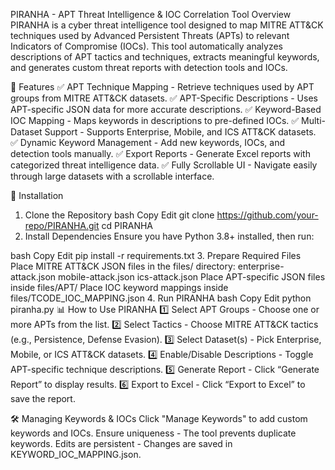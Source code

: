 PIRANHA - APT Threat Intelligence & IOC Correlation Tool
Overview
PIRANHA is a cyber threat intelligence tool designed to map MITRE ATT&CK techniques used by Advanced Persistent Threats (APTs) to relevant Indicators of Compromise (IOCs). This tool automatically analyzes descriptions of APT tactics and techniques, extracts meaningful keywords, and generates custom threat reports with detection tools and IOCs.

🚀 Features
✅ APT Technique Mapping - Retrieve techniques used by APT groups from MITRE ATT&CK datasets.
✅ APT-Specific Descriptions - Uses APT-specific JSON data for more accurate descriptions.
✅ Keyword-Based IOC Mapping - Maps keywords in descriptions to pre-defined IOCs.
✅ Multi-Dataset Support - Supports Enterprise, Mobile, and ICS ATT&CK datasets.
✅ Dynamic Keyword Management - Add new keywords, IOCs, and detection tools manually.
✅ Export Reports - Generate Excel reports with categorized threat intelligence data.
✅ Fully Scrollable UI - Navigate easily through large datasets with a scrollable interface.

📁 Installation
1. Clone the Repository
bash
Copy
Edit
git clone https://github.com/your-repo/PIRANHA.git
cd PIRANHA
2. Install Dependencies
Ensure you have Python 3.8+ installed, then run:

bash
Copy
Edit
pip install -r requirements.txt
3. Prepare Required Files
Place MITRE ATT&CK JSON files in the files/ directory:
enterprise-attack.json
mobile-attack.json
ics-attack.json
Place APT-specific JSON files inside files/APT/
Place IOC keyword mappings inside files/TCODE_IOC_MAPPING.json
4. Run PIRANHA
bash
Copy
Edit
python piranha.py
📊 How to Use PIRANHA
1️⃣ Select APT Groups - Choose one or more APTs from the list.
2️⃣ Select Tactics - Choose MITRE ATT&CK tactics (e.g., Persistence, Defense Evasion).
3️⃣ Select Dataset(s) - Pick Enterprise, Mobile, or ICS ATT&CK datasets.
4️⃣ Enable/Disable Descriptions - Toggle APT-specific technique descriptions.
5️⃣ Generate Report - Click “Generate Report” to display results.
6️⃣ Export to Excel - Click “Export to Excel” to save the report.

🛠 Managing Keywords & IOCs
Click "Manage Keywords" to add custom keywords and IOCs.
Ensure uniqueness - The tool prevents duplicate keywords.
Edits are persistent - Changes are saved in KEYWORD_IOC_MAPPING.json.
